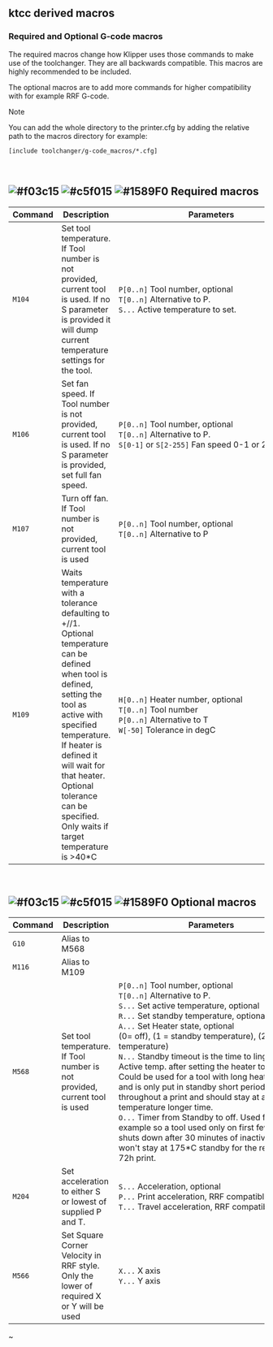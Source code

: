 ## ktcc derived macros

### Required and Optional G-code macros

The required macros change how Klipper uses those commands to make use of the toolchanger. They are all backwards compatible. This macros are highly recommended to be included.

The optional macros are to add more commands for higher compatibility with for example RRF G-code.

> [!NOTE]
> You can add the whole directory to the printer.cfg by adding the relative path to the macros directory for example:

```
[include toolchanger/g-code_macros/*.cfg]
```

<br>


## ![#f03c15](/Klipper/doc/f03c15.png) ![#c5f015](/Klipper/doc/c5f015.png) ![#1589F0](/Klipper/doc/1589F0.png) Required macros

  | Command | Description | &nbsp;&nbsp;&nbsp;&nbsp;&nbsp;&nbsp;&nbsp;&nbsp;&nbsp;&nbsp;&nbsp;&nbsp;&nbsp;&nbsp;&nbsp;&nbsp;&nbsp;&nbsp;&nbsp;&nbsp;&nbsp;&nbsp;&nbsp;&nbsp;&nbsp;&nbsp;&nbsp;&nbsp;&nbsp;&nbsp;&nbsp;&nbsp;Parameters&nbsp;&nbsp;&nbsp;&nbsp;&nbsp;&nbsp;&nbsp;&nbsp;&nbsp;&nbsp;&nbsp;&nbsp;&nbsp;&nbsp;&nbsp;&nbsp;&nbsp;&nbsp;&nbsp;&nbsp;&nbsp;&nbsp;&nbsp;&nbsp;&nbsp;&nbsp;&nbsp;&nbsp;&nbsp;&nbsp;&nbsp;&nbsp; |
  | ------- | ----------- | ---------- |
  | `M104` | Set tool temperature. If Tool number is not provided, current tool is used. If no S parameter is provided it will dump current temperature settings for the tool.| `P[0..n]` Tool number, optional <br> `T[0..n]` Alternative to P. <br>`S...` Active temperature to set. |
  | `M106` | Set fan speed. If Tool number is not provided, current tool is used. If no S parameter is provided, set full fan speed. | `P[0..n]` Tool number, optional <br> `T[0..n]` Alternative to P. <br>`S[0-1]` or `S[2-255]` Fan speed 0-1 or 2-255 |
  | `M107` | Turn off fan. If Tool number is not provided, current tool is used| `P[0..n]` Tool number, optional <br> `T[0..n]` Alternative to P |
  | `M109` | Waits temperature with a tolerance defaulting to +//1. Optional temperature can be defined when tool is defined, setting the tool as active with specified temperature. If heater is defined it will wait for that heater. Optional tolerance can be specified. Only waits if target temperature is >40*C  | `H[0..n]` Heater number, optional <br>`T[0..n]` Tool number <br>`P[0..n]` Alternative to T <br>`W[-50]` Tolerance in degC |

<br>

## ![#f03c15](/doc/f03c15.png) ![#c5f015](/doc/c5f015.png) ![#1589F0](/doc/1589F0.png) Optional macros

  | Command | Description | &nbsp;&nbsp;&nbsp;&nbsp;&nbsp;&nbsp;&nbsp;&nbsp;&nbsp;&nbsp;&nbsp;&nbsp;&nbsp;&nbsp;&nbsp;&nbsp;&nbsp;&nbsp;&nbsp;&nbsp;&nbsp;&nbsp;&nbsp;&nbsp;&nbsp;&nbsp;&nbsp;&nbsp;&nbsp;&nbsp;&nbsp;&nbsp;Parameters&nbsp;&nbsp;&nbsp;&nbsp;&nbsp;&nbsp;&nbsp;&nbsp;&nbsp;&nbsp;&nbsp;&nbsp;&nbsp;&nbsp;&nbsp;&nbsp;&nbsp;&nbsp;&nbsp;&nbsp;&nbsp;&nbsp;&nbsp;&nbsp;&nbsp;&nbsp;&nbsp;&nbsp;&nbsp;&nbsp;&nbsp;&nbsp; |
  | ------- | ----------- | ---------- |
  | `G10` | Alias to M568  |  |
  | `M116` | Alias to M109  |  |
  | `M568` |Set tool temperature. If Tool number is not provided, current tool is used | `P[0..n]` Tool number, optional <br> `T[0..n]` Alternative to P. <br>`S...` Set active temperature, optional <br>`R...` Set standby temperature, optional <br>`A...` Set Heater state, optional<br> (0= off), (1 = standby temperature), (2 = active temperature) <br>`N...` Standby timeout is the time to linger at Active temp. after setting the heater to standby. Could be used for a tool with long heatup times and is only put in standby short periods of thme throughout a print and should stay at active temperature longer time. <br>`O...` Timer from Standby to off. Used for example so a tool used only on first few layers shuts down after 30 minutes of inactivity and won't stay at 175*C standby for the rest of a 72h print. |
  | `M204` | Set acceleration to either S or lowest of supplied P and T. | `S...` Acceleration, optional<br> `P...` Print acceleration, RRF compatible<br> `T...` Travel acceleration, RRF compatible |
  | `M566` | Set Square Corner Velocity in RRF style. Only the lower of required X or Y will be used| `X...` X axis<br> `Y...` Y axis |
~                                                                                                                                        
